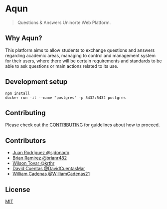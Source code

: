 # Aqun
> Questions & Answers Uninorte Web Platform.

## Why Aqun?
This platform aims to allow students to exchange questions and answers regarding academic areas, managing to control and management system for their users, where there will be certain requirements and standards to be able to ask questions or main actions related to its use.

## Development setup
```
npm install
docker run -it --name "postgres" -p 5432:5432 postgres
```
## Contributing
Please check out the [CONTRIBUTING](//github.com/OpenSourceUN/aqun/blob/master/CONTRIBUTING.md) for guidelines about how to proceed.

## Contributors 
- [Juan Rodríguez @sjdonado](//github.com/sjdonado)
- [Brian Ramirez @brianr482](//github.com/brianr482)
- [Wilson Tovar @krthr](//github.com/krthr)
- [David Cuentas @DavidCuentasMar](//github.com/DavidCuentasMar)
- [William Cadenas @WilliamCadenas21](//github.com/WilliamCadenas21)


## License
[MIT](//github.com/OpenSourceUN/aqun/blob/master/LICENSE)
